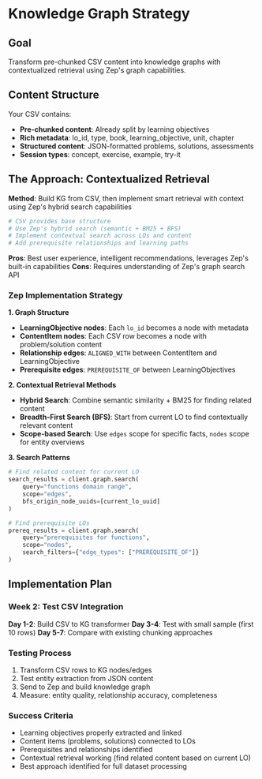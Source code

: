 # Knowledge Graph Strategy

## Goal
Transform pre-chunked CSV content into knowledge graphs with contextualized retrieval using Zep's graph capabilities.

## Content Structure
Your CSV contains:
- **Pre-chunked content**: Already split by learning objectives
- **Rich metadata**: lo_id, type, book, learning_objective, unit, chapter
- **Structured content**: JSON-formatted problems, solutions, assessments
- **Session types**: concept, exercise, example, try-it

## The Approach: Contextualized Retrieval

**Method**: Build KG from CSV, then implement smart retrieval with context using Zep's hybrid search capabilities

```python
# CSV provides base structure
# Use Zep's hybrid search (semantic + BM25 + BFS)
# Implement contextual search across LOs and content
# Add prerequisite relationships and learning paths
```

**Pros**: Best user experience, intelligent recommendations, leverages Zep's built-in capabilities
**Cons**: Requires understanding of Zep's graph search API

### Zep Implementation Strategy

**1. Graph Structure**
- **LearningObjective nodes**: Each `lo_id` becomes a node with metadata
- **ContentItem nodes**: Each CSV row becomes a node with problem/solution content
- **Relationship edges**: `ALIGNED_WITH` between ContentItem and LearningObjective
- **Prerequisite edges**: `PREREQUISITE_OF` between LearningObjectives

**2. Contextual Retrieval Methods**
- **Hybrid Search**: Combine semantic similarity + BM25 for finding related content
- **Breadth-First Search (BFS)**: Start from current LO to find contextually relevant content
- **Scope-based Search**: Use `edges` scope for specific facts, `nodes` scope for entity overviews

**3. Search Patterns**
```python
# Find related content for current LO
search_results = client.graph.search(
    query="functions domain range",
    scope="edges",
    bfs_origin_node_uuids=[current_lo_uuid]
)

# Find prerequisite LOs
prereq_results = client.graph.search(
    query="prerequisites for functions",
    scope="nodes",
    search_filters={"edge_types": ["PREREQUISITE_OF"]}
)
```

## Implementation Plan

### Week 2: Test CSV Integration

**Day 1-2**: Build CSV to KG transformer
**Day 3-4**: Test with small sample (first 10 rows)
**Day 5-7**: Compare with existing chunking approaches

### Testing Process
1. Transform CSV rows to KG nodes/edges
2. Test entity extraction from JSON content
3. Send to Zep and build knowledge graph
4. Measure: entity quality, relationship accuracy, completeness

### Success Criteria
- Learning objectives properly extracted and linked
- Content items (problems, solutions) connected to LOs
- Prerequisites and relationships identified
- Contextual retrieval working (find related content based on current LO)
- Best approach identified for full dataset processing
